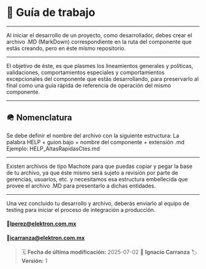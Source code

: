 # 🦮 Guía de trabajo

---
Al iniciar el desarrollo de un proyecto, como desarrollador, debes crear el archivo .MD (MarkDown) correspondiente en la ruta del componente que estás creando, pero en éste mismo repositorio.

---
El objetivo de éste, es que plasmes los lineamientos generales y políticas, validaciones, comportamientos especiales y comportamientos excepcionales del componente que estás desarrollando, para preservarlo al final como una guía rápida de referencia de operación del mismo componente.

---
## 🪖 Nomenclatura
Se debe definir el nombre del archivo con la siguiente estructura:
La palabra HELP + guion bajo + nombre del componente + extensión .md
Ejemplo:
HELP_AltasRapidasCtes.md

---
Existen archivos de tipo Machote para que puedas copiar y pegar la base de tu archivo, ya que éste mismo será sujeto a revisión por parte de gerencias, usuarios, etc. y necesitamos esa estructura embellecida que provee el archivo .MD para presentarlo a dichas entidades.

---
Una vez concluido tu desarrollo y archivo, deberás enviarlo al equipo de testing para iniciar el proceso de integración a producción.
#### 📨lperez@elektron.com.mx
#### 📨icarranza@elektron.com.mx

> 🗓️ **Fecha de última modificación:** 2025-07-02
> 👤 **Ignacio Carranza**
> 🏷️ **Versión:** 1
